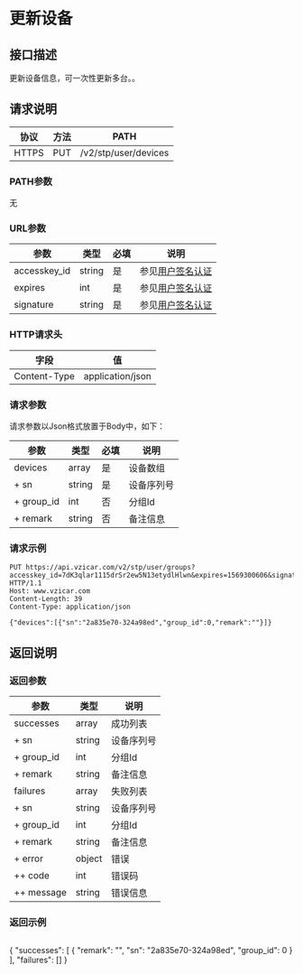 # 更新设备

## 接口描述

更新设备信息，可一次性更新多台。。

## 请求说明

协议 | 方法 | PATH 
---|---|---
HTTPS | PUT | /v2/stp/user/devices

### PATH参数

无

### URL参数

参数 | 类型 | 必填 | 说明
---|---|---|---
accesskey_id | string | 是 | 参见[用户签名认证](/SIGNATURE.md)
expires | int | 是 | 参见[用户签名认证](/SIGNATURE.md)
signature | string | 是 | 参见[用户签名认证](/SIGNATURE.md)

### HTTP请求头

字段 | 值
---|---
Content-Type | application/json

### 请求参数

请求参数以Json格式放置于Body中，如下：

参数 | 类型 | 必填 | 说明 
---|---|---|---
devices | array | 是 | 设备数组
+ sn | string | 是 | 设备序列号
+ group_id | int | 否 | 分组Id
+ remark | string | 否 | 备注信息

### 请求示例

```
PUT https://api.vzicar.com/v2/stp/user/groups?accesskey_id=7dK3qlar1115drSr2ew5N13etydlHlwn&expires=1569300606&signature=%2FLfu88AKh3KkRtaRQROM7zlVcgE%3D HTTP/1.1
Host: www.vzicar.com
Content-Length: 39
Content-Type: application/json

{"devices":[{"sn":"2a835e70-324a98ed","group_id":0,"remark":""}]}
```

## 返回说明

### 返回参数

参数 | 类型 | 说明
---|---|---
successes | array | 成功列表
+ sn | string | 设备序列号
+ group_id | int | 分组Id
+ remark | string | 备注信息
failures | array | 失败列表
+ sn | string | 设备序列号
+ group_id | int | 分组Id
+ remark | string | 备注信息
+ error | object | 错误
++ code | int | 错误码
++ message | string | 错误信息

### 返回示例

```
```
{
  "successes": [
    {
      "remark": "",
      "sn": "2a835e70-324a98ed",
      "group_id": 0
    }
  ],
  "failures": []
}
```